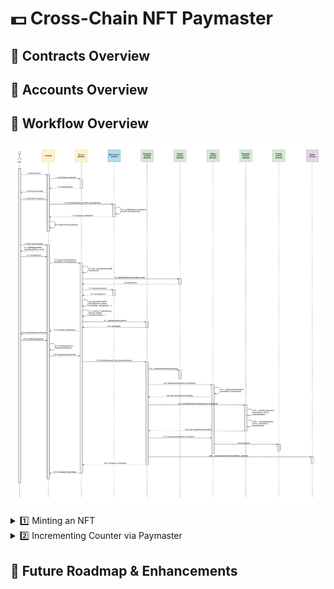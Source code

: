 # 💵 Cross-Chain NFT Paymaster

## 👤 Contracts Overview

## 👤 Accounts Overview

## 🔁 Workflow Overview

![Alt text](./assets/Sequence%20Diagram.svg)

<details>
<summary>1️⃣ Minting an NFT</summary>

1. User clicks Mint button on frontend.<br>
    1.1 Frontend calls `adminSign()` backend function with `userAddress`.<br>
    1.2 Backend returns `adminSignature` of concatentation of `tokenId` and `userAddress` to frontend.<br>
    1.3 Frontend prompts user wallet.<br>
    1.4 User confirms transaction to mint NFT.<br>
    1.5 Frontend calls `mint()` function on NFT Contract with `userAddress`, `tokenURI`, and `adminSignature`.<br>
    1.6 NFT Contract internally calls `_verifySignature()` function with `userAddress`, `tokenId`, and `adminSignature` before minting NFT.<br>
    1.7 Hedera network returns transaction confirmation to frontend.<br>
    1.8 Frontend calls `refetchNFTs()` function with `userAddress` to retrieve the newly minted NFT information.<br>

</details>

<details>
<summary>2️⃣ Incrementing Counter via Paymaster</summary>

2. User clicks Increment button on frontend.<br>
    2.1 Frontend calls `signMessageHash()` function with `paymasterAddress` and `nonce` which prevents paymaster replay attacks. This prompts user to sign the message via his connected wallet.<br>
    2.2 User's connected wallet returns `nonceSignature` to frontend.<br>
    2.3 Frontend calls `constructUserOp()` function on backend with `tokenId`, `userAddress`, and `nonceSignature`.<br>
    2.4 Backend internally calls `calculateAddress()` function with `userAddress` to generate `salt`.<br>
    2.5 Backend calls `getWalletAddress()` function on Factory Contract with `userAddress` and `salt`.<br>
    2.6 Factory Contract returns `walletAddress` to backend.<br>
    2.7 Backend reads `signatures()` mapping on NFT Contract with `tokenId` as key.<br>
    2.8 NFT Contract returns `adminSignature` to backend.<br>
    2.9 Backend assigns `paymasterAndData` using `adminSignature`, `tokenId`, `userAddress`, `userSignature` (and other gas-related values).<br>
    2.10 Backend assigns `userOp` using `walletAddress`, `initCode`, `callData`, `paymasterAndData` (and other gas-related values).<br>
    2.11 Backend calls `getUserOpHash()` function on Entrypoint Contract with `userOp`.<br>
    2.12 Entrypoint Contract returns `userOpHash` to backend.<br>
    2.13 Backend returns `userOp` and `userOpHash` to frontend.<br>
    2.14 Frontend calls `signHashValue()` function with `userOpHash`. This prompts user to sign the message via his connected wallet.<br>
    2.15 User's connected wallet returns `userOpHashSignature` to frontend.<br>
    2.16 Frontend assigns `userOp.signature` to `userOpHashSignature`.<br>
    2.17 Frontend calls `transmitUserOp()` function on backend with `userOp`.<br>
    2.18 Backend calls `handleOps()` function on Entrypoint Contract with `userOp` and `adminAccountAddress`.<br>
    2.19 Entrypoint Contract internally calls `_createSenderIfNeeded()` function with `initCode` to ensure Factory Contract creates a new Wallet Contract for the user if needed.<br>
    2.20 Entrypoint Contract calls `validateUserOp()` function on Wallet Contract with `userOp` and `userOpHash`.<br>
    2.21 Wallet Contract internally calls `_rawSignatureVerification()` function with `userOpHash` and `userSignature`.<br>
    2.22 Wallet Contract returns `SIG_VALIDATION_SUCCESS` to Entrypoint Contract.<br>
    2.23 Entrypoint Contract calls `validatePaymasterUserOp()` function on Paymaster Contract with `userOp` and `userOpHash`.<br>
    2.24 Paymaster Contract internally calls `_verifyAdminSignature()` function with `userAddress`, `tokenId`, and `adminSignature`.<br>
    2.25 Paymaster Contract internally calls `_verifyUserSignature()` function with `nonce`, `userAddress`, and `userSignature`.<br>
    2.26 Paymaster Contract returns `SIG_VALIDATION_SUCCESS` to Entrypoint Contract.<br>
    2.27 Entrypoint Contract calls `execute()` function on Wallet Contract with `counterAddress` and the string `'increment'`.<br>
    2.28 Wallet Contract calls `increment()` function on Counter Contract.<br>
    2.29 Entrypoint Contract internally calls `_compensate` function with `adminAccountAddress` and `gasFees` to transfer fees to the Admin Account.<br>
    2.30 Ethereum Sepolia blockchain returns transaction confirmation to backend.<br>
    2.31 Backend returns transaction confirmation to backend.<br>

</details>

## 🚧 Future Roadmap & Enhancements